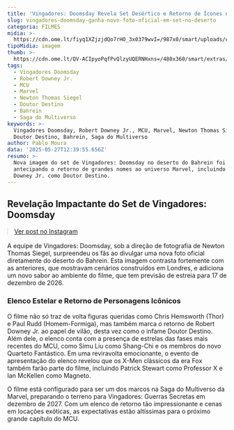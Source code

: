 ```yaml
---
title: 'Vingadores: Doomsday Revela Set Desértico e Retorno de Ícones no MCU'
slug: vingadores-doomsday-ganha-novo-foto-oficial-em-set-no-deserto
categoria: FILMES
midia: >-
  https://cdn.ome.lt/fiyq1XZjzjdQo7rHO_3x0379wvI=/987x0/smart/uploads/conteudo/fotos/vingadores-doomsday-logo.jpg
tipoMidia: imagem
thumb: >-
  https://cdn.ome.lt/QV-ACIpyoPqfPvQlzyUQERNHxns=/480x360/smart/extras/conteudos/vingadores-doomsday-logo.jpg
tags:
  - Vingadores Doomsday
  - Robert Downey Jr.
  - MCU
  - Marvel
  - Newton Thomas Siegel
  - Doutor Destino
  - Bahrein
  - Saga do Multiverso
keywords: >-
  Vingadores Doomsday, Robert Downey Jr., MCU, Marvel, Newton Thomas Siegel,
  Doutor Destino, Bahrein, Saga do Multiverso
author: Pablo Moura
data: '2025-05-27T12:39:55.656Z'
resumo: >-
  Nova imagem do set de Vingadores: Doomsday no deserto do Bahrein foi revelada,
  antecipando o retorno de grandes nomes ao universo Marvel, incluindo Robert
  Downey Jr. como Doutor Destino.
---
```


## Revelação Impactante do Set de Vingadores: Doomsday

<blockquote class="instagram-media" data-instgrm-permalink="https://www.instagram.com/p/DKJ0djmCB6p/" data-instgrm-version="14" style="width:100%; max-width:540px; margin:1rem auto;"><a href="https://www.instagram.com/p/DKJ0djmCB6p/">Ver post no Instagram</a></blockquote>

A equipe de Vingadores: Doomsday, sob a direção de fotografia de Newton Thomas Siegel, surpreendeu os fãs ao divulgar uma nova foto oficial diretamente do deserto do Bahrein. Esta imagem contrasta fortemente com as anteriores, que mostravam cenários construídos em Londres, e adiciona um novo sabor ao ambiente do filme, que tem previsão de estreia para 17 de dezembro de 2026.

### Elenco Estelar e Retorno de Personagens Icônicos

O filme não só traz de volta figuras queridas como Chris Hemsworth (Thor) e Paul Rudd (Homem-Formiga), mas também marca o retorno de Robert Downey Jr. ao papel de vilão, desta vez como o infame Doutor Destino. Além dele, o elenco conta com a presença de estrelas das fases mais recentes do MCU, como Simu Liu como Shang-Chi e os membros do novo Quarteto Fantástico. Em uma reviravolta emocionante, o evento de apresentação do elenco revelou que os X-Men clássicos da era Fox também farão parte do filme, incluindo Patrick Stewart como Professor X e Ian McKellen como Magneto.

O filme está configurado para ser um dos marcos na Saga do Multiverso da Marvel, preparando o terreno para Vingadores: Guerras Secretas em dezembro de 2027. Com um elenco de retorno tão impressionante e cenas em locações exóticas, as expectativas estão altíssimas para o próximo grande capítulo do MCU.
